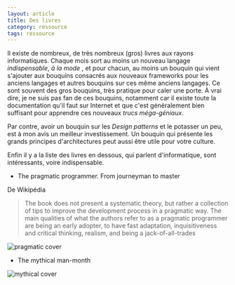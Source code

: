```yaml
---
layout: article
title: Des livres
category: ressource
tags: ressource
---
```


Il existe de nombreux, de très nombreux (gros) livres aux rayons informatiques. Chaque mois sort au moins un nouveau langage *indispensable*, *à la mode* , et pour chacun, au moins un bouquin qui vient s'ajouter aux bouquins consacrés aux nouveaux frameworks pour les anciens langages et autres bouquins sur ces même anciens langages. Ce sont souvent des gros bouquins, très pratique pour caler une porte. À vrai dire, je ne suis pas fan de ces bouquins, notamment car il existe toute la documentation qu'il faut sur Internet et que c'est généralement bien suffisant pour apprendre ces nouveaux *trucs méga-géniaux*. 

Par contre, avoir un bouquin sur les *Design patterns* et le potasser un peu, est à mon avis un meilleur investissement. Un bouquin qui présente les grands principes d'architectures peut aussi être utile pour votre culture.

Enfin il y a la liste des livres en dessous, qui parlent d'informatique, sont intéressants, voire indispensable.
<!--more-->
+ The pragmatic programmer. From journeyman to master

De Wikipédia
>The book does not present a systematic theory, but rather a collection of tips to improve the development process in a pragmatic way. The main qualities of what the authors refer to as a pragmatic programmer are being an early adopter, to have fast adaptation, inquisitiveness and critical thinking, realism, and being a jack-of-all-trades

![pragmatic cover](https://upload.wikimedia.org/wikipedia/en/8/8f/The_pragmatic_programmer.jpg "couverture")

+ The mythical man-month

![mythical cover](https://images-na.ssl-images-amazon.com/images/I/51WIpM70FEL._SX334_BO1,204,203,200_.jpg "couverture")

